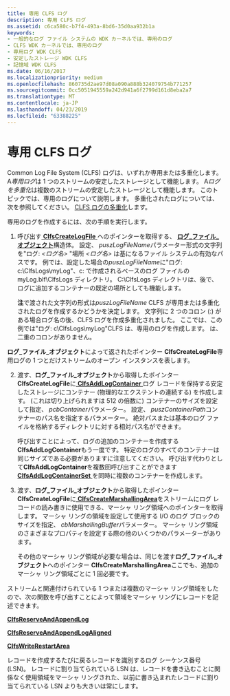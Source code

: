 ```yaml
---
title: 専用 CLFS ログ
description: 専用 CLFS ログ
ms.assetid: c6ca580c-b7f4-493a-8bd6-35d0aa932b1a
keywords:
- 一般的なログ ファイル システムの WDK カーネルでは、専用のログ
- CLFS WDK カーネルでは、専用のログ
- 専用ログ WDK CLFS
- 安定したストレージ WDK CLFS
- 記憶域 WDK CLFS
ms.date: 06/16/2017
ms.localizationpriority: medium
ms.openlocfilehash: 860735d2ae97d08a090a888b324079754b771257
ms.sourcegitcommit: 0cc5051945559a242d941a6f2799d161d8eba2a7
ms.translationtype: MT
ms.contentlocale: ja-JP
ms.lasthandoff: 04/23/2019
ms.locfileid: "63388225"
---
```

# <a name="dedicated-clfs-logs"></a>専用 CLFS ログ





Common Log File System (CLFS) ログは、いずれか専用または多重化します。 A*専用ログ*は 1 つのストリームの安定したストレージとして機能します。 A*ログを多重化*は複数のストリームの安定したストレージとして機能します。 このトピックでは、専用のログについて説明します。 多重化されたログについては、次を参照してください。 [CLFS ログの多重化](multiplexed-clfs-logs.md)します。

専用のログを作成するには、次の手順を実行します。

1.  呼び出す[ **ClfsCreateLogFile** ](https://msdn.microsoft.com/library/windows/hardware/ff540792)へのポインターを取得する、 [**ログ\_ファイル\_オブジェクト**](https://msdn.microsoft.com/library/windows/hardware/ff554316)構造体。 設定、 *puszLogFileName*パラメーター形式の文字列を"ログ: *&lt;ログ名&gt;* "場所 *&lt;ログ名&gt;* は基になるファイル システムの有効なパスです。 例では、設定した場合の*puszLogFileName*に"ログ: c:\\ClfsLogs\\myLog"、c: で作成されるベースのログ ファイルの myLog.blf\\ClfsLogs ディレクトリ。 C:\\ClfsLogs ディレクトリは、後で、ログに追加するコンテナーの既定の場所としても機能します。

    **注**で渡された文字列の形式は*puszLogFileName* CLFS が専用または多重化されたログを作成するかどうかを決定します。 文字列に 2 つのコロン (:) がある場合ログ名の後、CLFS ログを作成多重化されました。 ここでは、この例では"ログ: c\\ClfsLogs\\myLog"CLFS は、専用のログを作成します。 は、二重のコロンがありません。




**ログ\_ファイル\_オブジェクト**によって返されたポインター **ClfsCreateLogFile**専用ログの 1 つとだけストリームのオープン インスタンスを表します。


2.  渡す、**ログ\_ファイル\_オブジェクト**から取得したポインター **ClfsCreateLogFile**に[ **ClfsAddLogContainer** ](https://msdn.microsoft.com/library/windows/hardware/ff540768)ログ レコードを保持する安定したストレージにコンテナー (物理的なエクステントの連続する) を作成します。 (これは切り上げられますは 512 の倍数に) コンテナーのサイズを設定して指定、 *pcbContainer*パラメーター。 設定、 *puszContainerPath*コンテナーのパス名を指定するパラメーター。 絶対パスまたは基本のログ ファイルを格納するディレクトリに対する相対パス名ができます。

    呼び出すことによって、ログの追加のコンテナーを作成する**ClfsAddLogContainer**もう一度です。 特定のログのすべてのコンテナーは同じサイズである必要がありますに注意してください。 呼び出す代わりとして**ClfsAddLogContainer**を複数回呼び出すことができます[ **ClfsAddLogContainerSet** ](https://msdn.microsoft.com/library/windows/hardware/ff540770)を同時に複数のコンテナーを作成します。

3.  渡す、**ログ\_ファイル\_オブジェクト**から取得したポインター **ClfsCreateLogFile**に[ **ClfsCreateMarshallingArea**](https://msdn.microsoft.com/library/windows/hardware/ff541520)をストリームにログ レコードの読み書きに使用できる、マーシャ リング領域へのポインターを取得します。 マーシャ リングの領域を設定して使用する I/O のログ ブロックのサイズを指定、 *cbMarshallingBuffer*パラメーター。 マーシャ リング領域のさまざまなプロパティを設定する際の他のいくつかのパラメーターがあります。

    その他のマーシャ リング領域が必要な場合は、同じを渡す**ログ\_ファイル\_オブジェクト**へのポインター **ClfsCreateMarshallingArea**ここでも、追加のマーシャ リング領域ごとに 1 回必要です。

ストリームと関連付けられている 1 つまたは複数のマーシャ リング領域をしたので、次の関数を呼び出すことによって領域をマーシャ リングにレコードを記述できます。

[**ClfsReserveAndAppendLog**](https://msdn.microsoft.com/library/windows/hardware/ff541723)

[**ClfsReserveAndAppendLogAligned**](https://msdn.microsoft.com/library/windows/hardware/ff541726)

[**ClfsWriteRestartArea**](https://msdn.microsoft.com/library/windows/hardware/ff541770)

レコードを作成するたびに戻るレコードを識別するログ シーケンス番号 (LSN)。 レコードに割り当てられている LSN は、レコードを書き込むことに関係なく使用領域をマーシャ リングされた、以前に書き込まれたレコードに割り当てられている LSN よりも大きいは常にします。









